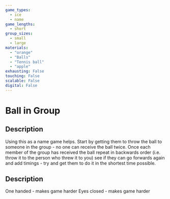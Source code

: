 ```yaml
---
game_types:
  - ice
  - name
game_lengths:
  - short
group_sizes:
  - small
  - large
materials:
  - "orange"
  - "Balls"
  - "Tennis ball"
  - "apple"
exhausting: False
touching: False
scalable: False
digital: False
---
```

# Ball in Group

## Description
Using this as a name game helps. Start by getting them to throw the ball to someone in the group - no one can receive the ball twice. Once each member of the group has received the ball repeat in backwards order (i.e. throw it to the person who threw it to you) see if they can go forwards again and add timings - try and get them to do it in the shortest time possible.

## Description
One handed - makes game harder
Eyes closed - makes game harder
